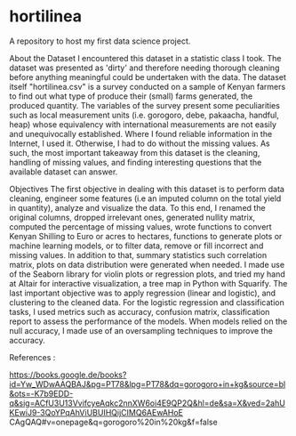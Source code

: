 # hortilinea
A repository to host my first data science project.

About the Dataset
I encountered this dataset in a statistic class I took. The dataset was presented as 'dirty' and therefore 
needing thorough cleaning before anything meaningful could be undertaken with the data. The dataset itself 
"hortilinea.csv" is a survey conducted on a sample of Kenyan farmers to find out what type of produce their 
(small) farms generated, the produced quantity. The variables of the survey present some peculiarities such as
local measurement units (i.e. gorogoro, debe, pakaacha, handful, heap) whose equivalency with international 
measurements are not easily and unequivocally established. Where I found reliable information in the Internet, 
I used it. Otherwise, I had to do without the missing values. As such, the most important takeaway from this 
dataset is the cleaning, handling of missing values, and finding interesting questions that the available dataset
can answer.


Objectives
The first objective in dealing with this dataset is to perform data cleaning, engineer some features (i.e an imputed 
column on the total yield in quantity), analyze and visualize the data. To this end, I renamed the original 
columns, dropped irrelevant ones, generated nullity matrix, computed the percentage of missing values, wrote 
functions to convert Kenyan Shilling to Euro or acres to hectares, functions to generate plots or machine 
learning models, or to filter data, remove or fill incorrect and missing values. In addition to that, summary 
statistics such correlation matrix, plots on data distribution were generated when needed. I made use of the
Seaborn library for violin plots or regression plots, and tried my hand at Altair for interactive visualization, 
a tree map in Python with Squarify. The last important objective was to apply regression (linear and logistic),
and clustering to the cleaned data. For the logistic regression and classification tasks, I used metrics such as
accuracy, confusion matrix, classification report to assess the performance of the models. When models relied on
the null accuracy, I made use of an oversampling techniques to improve the accuracy.


References :

https://books.google.de/books?id=Yw_WDwAAQBAJ&pg=PT78&lpg=PT78&dq=gorogoro+in+kg&source=bl&ots=-K7b9EDD-q&sig=ACfU3U13VvifcyeAqkc2nnXW6oi4E9QP2Q&hl=de&sa=X&ved=2ahUKEwiJ9-3QoYPqAhViUBUIHQijCIMQ6AEwAHoE
CAgQAQ#v=onepage&q=gorogoro%20in%20kg&f=false

